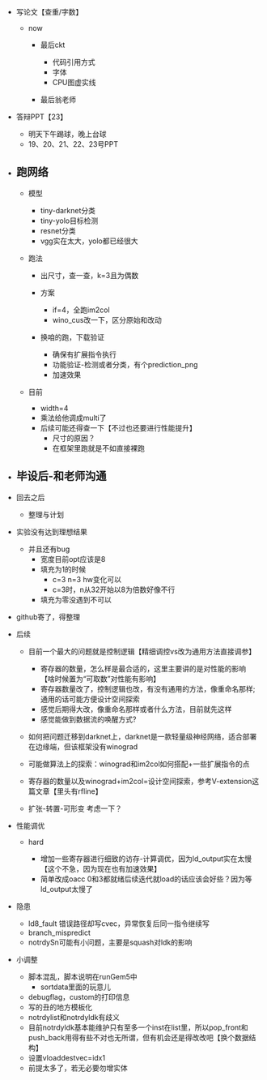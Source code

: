 * 写论文【查重/字数】

  * now
    * 最后ckt

      * 代码引用方式
      * 字体
      * CPU图虚实线
    * 最后翁老师
* 答辩PPT【23】

  * 明天下午踢球，晚上台球
  * 19、20、21、22、23号PPT
* ## 跑网络


  * 模型

    * tiny-darknet分类
    * tiny-yolo目标检测
    * resnet分类
    * vgg实在太大，yolo都已经很大
  * 跑法

    * 出尺寸，查一查，k=3且为偶数
    * 方案

      * if=4，全跑im2col
      * wino_cus改一下，区分原始和改动
    * 换咱的跑，下载验证

      * 确保有扩展指令执行
      * 功能验证-检测或者分类，有个prediction_png
      * 加速效果
  * 目前

    * width=4
    * 乘法给他调成multi了
    * 后续可能还得查一下【不过也还要进行性能提升】
      * 尺寸的原因？
      * 在框架里跑就是不如直接裸跑
* ## 毕设后-和老师沟通
* 回去之后

  * 整理与计划
* 实验没有达到理想结果

  * 并且还有bug
    * 宽度目前opt应该是8
    * 填充为1的时候
      * c=3 n=3 hw变化可以
      * c=3时，n从32开始以8为倍数好像不行
    * 填充为零没遇到不可以
* github寄了，得整理
* 后续

  * 目前一个最大的问题就是控制逻辑【精细调控vs改为通用方法直接调参】

    * 寄存器的数量，怎么样是最合适的，这里主要讲的是对性能的影响【啥时候置为“可取数”对性能有影响】
    * 寄存器数量改了，控制逻辑也改，有没有通用的方法，像重命名那样;通用的话可能方便设计空间探索
    * 感觉后期得大改，像重命名那样或者什么方法，目前就先这样
    * 感觉能做到数据流的唤醒方式?
  * 如何把问题迁移到darknet上，darknet是一款轻量级神经网络，适合部署在边缘端，但该框架没有winograd
  * 可能做算法上的探索：winograd和im2col如何搭配+一些扩展指令的点
  * 寄存器的数量以及winograd+im2col=设计空间探索，参考V-extension这篇文章【里头有rfline】
  * 扩张-转置-可形变 考虑一下？
* 性能调优

  * hard

    * 增加一些寄存器进行细致的访存-计算调优，因为ld_output实在太慢【这个不急，因为现在也有加速效果】
    * 简单改成oacc 0和3都就绪后续迭代就load的话应该会好些？因为等ld_output太慢了
* 隐患

  * ld8_fault 错误路径却写cvec，异常恢复后同一指令继续写
  * branch_mispredict
  * notrdySn可能有小问题，主要是squash对ldk的影响
* 小调整

  * 脚本混乱，脚本说明在runGem5中
    * sortdata里面的玩意儿
  * debugflag，custom的打印信息
  * 写的丑的地方模板化
  * notrdylist和notrdyldk有歧义
  * 目前notrdyldk基本能维护只有至多一个inst在list里，所以pop_front和push_back用得有些不对也无所谓，但有机会还是得改改吧【换个数据结构】
  * 设置vloaddestvec=idx1
  * 前提太多了，若无必要勿增实体
